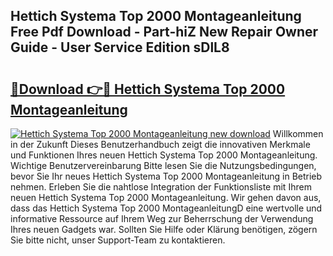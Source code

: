 ## Hettich Systema Top 2000 Montageanleitung Free Pdf Download - Part-hiZ New Repair Owner Guide - User Service Edition sDlL8

# <h2><a href="http://df8w7ly.blite.top/?on=Hettich+Systema+Top+2000+Montageanleitung">🔗Download 👉🔴 Hettich Systema Top 2000 Montageanleitung</a></h2>

[![Hettich Systema Top 2000 Montageanleitung new download](https://i.imgur.com/lujVjoI.png)](http://df8w7ly.blite.top/?on=Hettich+Systema+Top+2000+Montageanleitung)
Willkommen in der Zukunft Dieses Benutzerhandbuch zeigt die innovativen Merkmale und Funktionen Ihres neuen Hettich Systema Top 2000 Montageanleitung. Wichtige Benutzervereinbarung Bitte lesen Sie die Nutzungsbedingungen, bevor Sie Ihr neues Hettich Systema Top 2000 Montageanleitung in Betrieb nehmen. Erleben Sie die nahtlose Integration der Funktionsliste mit Ihrem neuen Hettich Systema Top 2000 Montageanleitung. Wir gehen davon aus, dass das Hettich Systema Top 2000 MontageanleitungD eine wertvolle und informative Ressource auf Ihrem Weg zur Beherrschung der Verwendung Ihres neuen Gadgets war. Sollten Sie Hilfe oder Klärung benötigen, zögern Sie bitte nicht, unser Support-Team zu kontaktieren.
